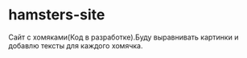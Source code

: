 # hamsters-site
Сайт с хомяками(Код в разработке).Буду выравнивать картинки и добавлю тексты для каждого хомячка.
